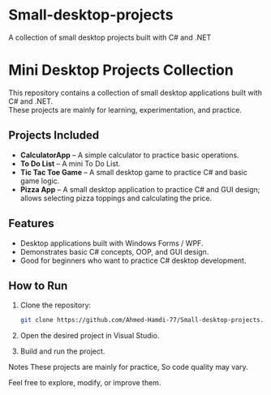 # Small-desktop-projects
A collection of small desktop projects built with C# and .NET
# Mini Desktop Projects Collection

This repository contains a collection of small desktop applications built with C# and .NET.  
These projects are mainly for learning, experimentation, and practice.

## Projects Included

- **CalculatorApp** – A simple calculator to practice basic operations.
- **To Do List** – A mini To Do List.
- **Tic Tac Toe Game** – A small desktop game to practice C# and basic game logic.
- **Pizza App** – A small desktop application to practice C# and GUI design; allows selecting pizza toppings and calculating the price.

## Features

- Desktop applications built with Windows Forms / WPF.
- Demonstrates basic C# concepts, OOP, and GUI design.
- Good for beginners who want to practice C# desktop development.

## How to Run

1. Clone the repository:
   ```bash
   git clone https://github.com/Ahmed-Hamdi-77/Small-desktop-projects.git
2. Open the desired project in Visual Studio.

3. Build and run the project.

Notes
These projects are mainly for practice, So code quality may vary.

Feel free to explore, modify, or improve them.
